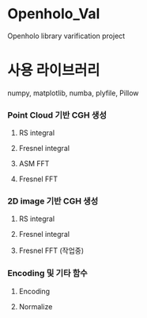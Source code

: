 # Openholo_Val
Openholo library varification project

# 사용 라이브러리
numpy, matplotlib, numba, plyfile, Pillow

### Point Cloud 기반 CGH 생성
1. RS integral

2. Fresnel integral

3. ASM FFT

4. Fresnel FFT


### 2D image 기반 CGH 생성
1. RS integral

2. Fresnel integral

3. Fresnel FFT
(작업중)

### Encoding 및 기타 함수
1. Encoding

2. Normalize
